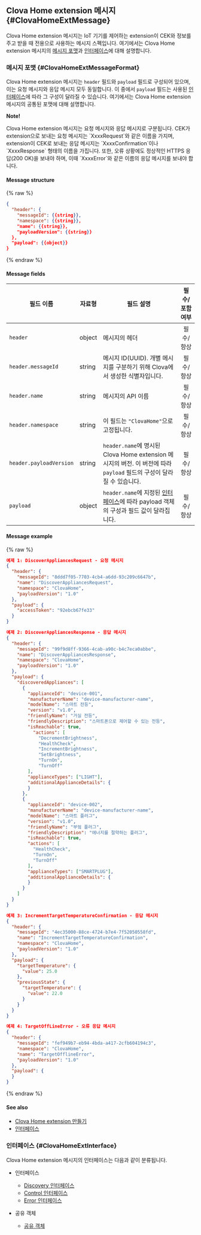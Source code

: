 ## Clova Home extension 메시지 {#ClovaHomeExtMessage}
Clova Home extension 메시지는 IoT 기기를 제어하는 extension이 CEK와 정보를 주고 받을 때 전용으로 사용하는 메시지 스펙입니다. 여기에서는 Clova Home extension 메시지의 [메시지 포맷](#ClovaHomeExtMessageFormat)과 [인터페이스](#ClovaHomeExtInterface)에 대해 설명합니다.

### 메시지 포맷 {#ClovaHomeExtMessageFormat}

Clova Home extension 메시지는 `header` 필드와 `payload` 필드로 구성되어 있으며, 이는 요청 메시지와 응답 메시지 모두 동일합니다. 이 중에서 `payload` 필드는 사용된 [인터페이스](#ClovaHomeExtInterface)에 따라 그 구성이 달라질 수 있습니다. 여기에서는 Clova Home extension 메시지의 공통된 포맷에 대해 설명합니다.

<div class="note">
  <p><strong>Note!</strong></p>
  <p>Clova Home extension 메시지는 요청 메시지와 응답 메시지로 구분됩니다. CEK가 extension으로 보내는 요청 메시지는 `XxxxRequest`와 같은 이름을 가지며, extension이 CEK로 보내는 응답 메시지는 `XxxxConfirmation`이나 `XxxxResponse` 형태의 이름을 가집니다. 또한, 오류 상황에도 정상적인 HTTPS 응답(200 OK)을 보내야 하며, 이때 `XxxxError`와 같은 이름의 응답 메시지를 보내야 합니다.</p>
</div>

#### Message structure
{% raw %}
```json
{
  "header": {
    "messageId": {{string}},
    "namespace": {{string}},
    "name": {{string}},
    "payloadVersion": {{string}}
  },
  "payload": {{object}}
}
```
{% endraw %}


#### Message fields
| 필드 이름       | 자료형    | 필드 설명                     | 필수/포함 여부 |
|---------------|---------|-----------------------------|:-------------:|
| `header`                 | object | 메시지의 헤더                                                                                            | 필수/항상     |
| `header.messageId`       | string | 메시지 ID(UUID). 개별 메시지를 구분하기 위해 Clova에서 생성한 식별자입니다.                                         | 필수/항상     |
| `header.name`            | string | 메시지의 API 이름                                                                                        | 필수/항상     |
| `header.namespace`       | string | 이 필드는 `"ClovaHome"`으로 고정됩니다.                                                                     | 필수/항상     |
| `header.payloadVersion`  | string | `header.name`에 명시된 Clova Home extension 메시지의 버전. 이 버전에 따라 `payload` 필드의 구성이 달라질 수 있습니다.  | 필수/항상     |
| `payload`                | object | `header.name`에 지정된 [인터페이스](#ClovaHomeExtInterface)에 따라 payload 객체의 구성과 필드 값이 달라집니다.       | 필수/항상     |

#### Message example
{% raw %}
```json
예제 1: DiscoverAppliancesRequest - 요청 메시지
{
  "header": {
    "messageId": "8ddd7f05-7703-4cb4-a6dd-93c209c6647b",
    "name": "DiscoverAppliancesRequest",
    "namespace": "ClovaHome",
    "payloadVersion": "1.0"
  },
  "payload": {
    "accessToken": "92ebcb67fe33"
  }
}

예제 2: DiscoverAppliancesResponse - 응답 메시지
{
  "header": {
    "messageId": "99f9d8ff-9366-4cab-a90c-b4c7eca0abbe",
    "name": "DiscoverAppliancesResponse",
    "namespace": "ClovaHome",
    "payloadVersion": "1.0"
  },
  "payload": {
    "discoveredAppliances": [
      {
        "applianceId": "device-001",
        "manufacturerName": "device-manufacturer-name",
        "modelName": "스마트 전등",
        "version": "v1.0",
        "friendlyName": "거실 전등",
        "friendlyDescription": "스마트폰으로 제어할 수 있는 전등",
        "isReachable": true,
          "actions": [
            "DecrementBrightness",
            "HealthCheck",
            "IncrementBrightness",
            "SetBrightness",
            "TurnOn",
            "TurnOff"
        ],
        "applianceTypes": ["LIGHT"],
        "additionalApplianceDetails": {
        }
      },
      {
        "applianceId": "device-002",
        "manufacturerName": "device-manufacturer-name",
        "modelName": "스마트 플러그",
        "version": "v1.0",
        "friendlyName": "부엌 플러그",
        "friendlyDescription": "에너지를 절약하는 플러그",
        "isReachable": true,
        "actions": [
          "HealthCheck",
          "TurnOn",
          "TurnOff"
        ],
        "applianceTypes": ["SMARTPLUG"],
        "additionalApplianceDetails": {
        }
      }
    ]
  }
}

예제 3: IncrementTargetTemperatureConfirmation - 응답 메시지
{
  "header": {
    "messageId": "4ec35000-88ce-4724-b7e4-7f52050558fd",
    "name": "IncrementTargetTemperatureConfirmation",
    "namespace": "ClovaHome",
    "payloadVersion": "1.0"
  },
  "payload": {
    "targetTemperature": {
      "value": 25.0
    },
    "previousState": {
      "targetTemperature": {
        "value": 22.0
      }
    }
  }
}

예제 4: TargetOffLineError - 오류 응답 메시지
{
  "header": {
    "messageId": "fef949b7-eb94-4bda-a417-2cfb604194c3",
    "namespace": "ClovaHome",
    "name": "TargetOfflineError",
    "payloadVersion": "1.0"
  },
  "payload": {
  }
}
```
{% endraw %}

#### See also
* [Clova Home extension 만들기](/CEK/Guides/Build_Clova_Home_Extension.md)
* [인터페이스](#ClovaHomeExtInterface)

### 인터페이스 {#ClovaHomeExtInterface}
Clova Home extension 메시지의 인터페이스는 다음과 같이 분류됩니다.

* 인터페이스
  * [Discovery 인터페이스](/CEK/References/ClovaHomeInterface/Discovery_Interfaces.md)
  * [Control 인터페이스](/CEK/References/ClovaHomeInterface/Control_Interfaces.md)
  * [Error 인터페이스](/CEK/References/ClovaHomeInterface/Error_Interfaces.md)

* 공유 객체
  * [공유 객체](/CEK/References/ClovaHomeInterface/Shared_Objects.md)
